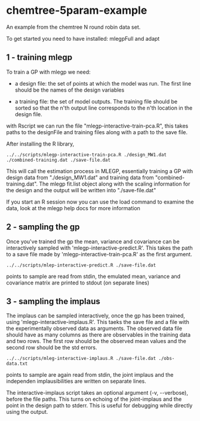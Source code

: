 chemtree-5param-example
======================

An example from the chemtree N round robin data set. 

To get started you need to have installed: mlegpFull and adapt

1 - training mlegp 
----------------------

To train a GP with mlegp we need: 

- a design file: the set of points at which the model was run. The
	first line should be the names of the design variables
	
- a training file: the set of model outputs. The training file should
	be sorted so that the n'th output line corresponds to the n'th
	location in the design file.

with Rscript we can run the file "mlegp-interactive-train-pca.R", this
takes paths to the designFile and training files along with a path to
the save file.

After installing the R library, 

`../../scripts/mlegp-interactive-train-pca.R ./design_MW1.dat ./combined-training.dat ./save-file.dat`

This will call the estimation process in MLEGP, essentially training a
GP with design data from "./design_MW1.dat" and training data from
"combined-training.dat". The mlegp fit.list object along with the
scaling information for the design and the output will be written into "./save-file.dat"

If you start an R session now you can use the load command to examine
the data, look at the mlegp help docs for more information


2 - sampling the gp
----------------------

Once you've trained the gp the mean, variance and covariance can be
interactively sampled with 'mlegp-interactive-predict.R'. This takes
the path to a save file made by 'mlegp-interactive-train-pca.R' as the first argument.

`../../scripts/mlep-interactive-predict.R ./save-file.dat`

points to sample are read from stdin, the emulated mean, variance and covariance matrix are printed to stdout (on separate lines)

3 - sampling the implaus
----------------------

The implaus can be sampled interactively, once the gp has been
trained, using 'mlegp-interactive-implaus.R'. This taeks the save file
and a file with the experimentally observed data as arguments. The
observed data file should have as many columns as there are
observables in the training data and two rows. The first row should be
the observed mean values and the second row should be the std errors.

`../../scripts/mleg-interactive-implaus.R ./save-file.dat ./obs-data.txt`

points to sample are again read from stdin, the joint implaus and the
independen implausibilities are written on separate lines.

The interactive-implaus script takes an optional argument (-v,
--verbose), before the file paths. This turns on echoing of the
joint-implaus and the point in the design path to stderr. This is
useful for debugging while directly using the output. 
